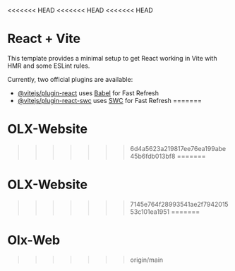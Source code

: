 <<<<<<< HEAD
<<<<<<< HEAD
<<<<<<< HEAD
# React + Vite

This template provides a minimal setup to get React working in Vite with HMR and some ESLint rules.

Currently, two official plugins are available:

- [@vitejs/plugin-react](https://github.com/vitejs/vite-plugin-react/blob/main/packages/plugin-react/README.md) uses [Babel](https://babeljs.io/) for Fast Refresh
- [@vitejs/plugin-react-swc](https://github.com/vitejs/vite-plugin-react-swc) uses [SWC](https://swc.rs/) for Fast Refresh
=======
# OLX-Website
>>>>>>> 6d4a5623a219817ee76ea199abe45b6fdb013bf8
=======
# OLX-Website
>>>>>>> 7145e764f28993541ae2f794201553c101ea1951
=======
# Olx-Web
>>>>>>> origin/main
